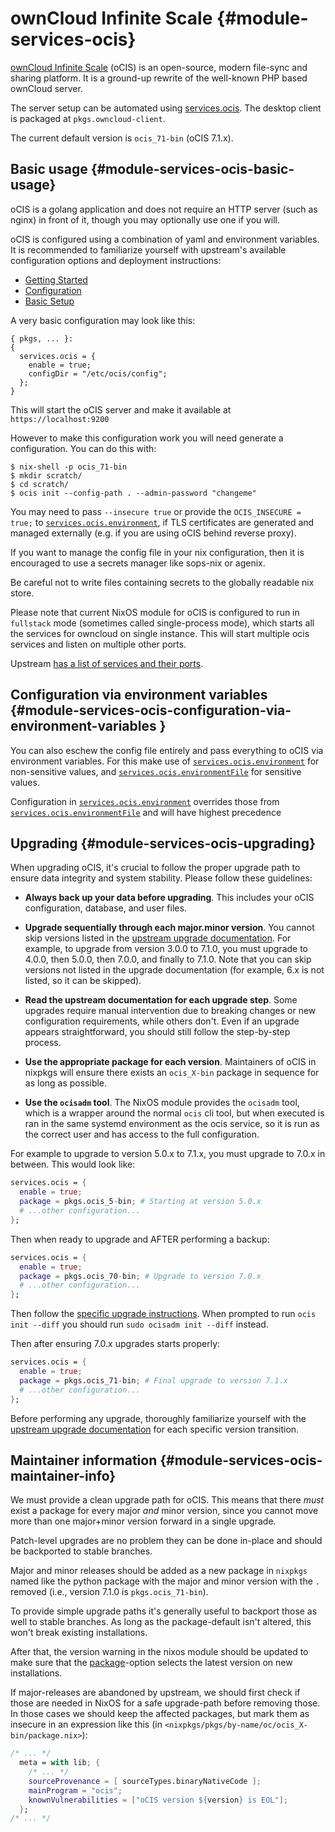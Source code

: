 # ownCloud Infinite Scale {#module-services-ocis}

[ownCloud Infinite Scale](https://owncloud.dev/ocis/) (oCIS) is an open-source,
modern file-sync and sharing platform. It is a ground-up rewrite of the well-known PHP based ownCloud server.

The server setup can be automated using
[services.ocis](#opt-services.ocis.enable). The desktop client is packaged at
`pkgs.owncloud-client`.

The current default version is `ocis_71-bin` (oCIS 7.1.x).

## Basic usage {#module-services-ocis-basic-usage}

oCIS is a golang application and does not require an HTTP server (such as nginx)
in front of it, though you may optionally use one if you will.

oCIS is configured using a combination of yaml and environment variables. It is
recommended to familiarize yourself with upstream's available configuration
options and deployment instructions:

* [Getting Started](https://owncloud.dev/ocis/getting-started/)
* [Configuration](https://owncloud.dev/ocis/config/)
* [Basic Setup](https://owncloud.dev/ocis/deployment/basic-remote-setup/)

A very basic configuration may look like this:
```
{ pkgs, ... }:
{
  services.ocis = {
    enable = true;
    configDir = "/etc/ocis/config";
  };
}
```

This will start the oCIS server and make it available at `https://localhost:9200`

However to make this configuration work you will need generate a configuration.
You can do this with:

```console
$ nix-shell -p ocis_71-bin
$ mkdir scratch/
$ cd scratch/
$ ocis init --config-path . --admin-password "changeme"
```

You may need to pass `--insecure true` or provide the `OCIS_INSECURE = true;` to
[`services.ocis.environment`][mod-envFile], if TLS certificates are generated
and managed externally (e.g. if you are using oCIS behind reverse proxy).

If you want to manage the config file in your nix configuration, then it is
encouraged to use a secrets manager like sops-nix or agenix.

Be careful not to write files containing secrets to the globally readable nix
store.

Please note that current NixOS module for oCIS is configured to run in
`fullstack` mode (sometimes called single-process mode), which starts all the
services for owncloud on single instance. This will start multiple ocis
services and listen on multiple other ports.

Upstream [has a list of services and their ports](https://doc.owncloud.com/ocis/7.1/deployment/services/ports-used.html).

## Configuration via environment variables {#module-services-ocis-configuration-via-environment-variables }

You can also eschew the config file entirely and pass everything to oCIS via
environment variables. For this make use of
[`services.ocis.environment`][mod-env] for non-sensitive
values, and
[`services.ocis.environmentFile`][mod-envFile] for
sensitive values.

Configuration in [`services.ocis.environment`][mod-env] overrides those from
[`services.ocis.environmentFile`][mod-envFile] and will have highest
precedence


[mod-env]: #opt-services.ocis.environment
[mod-envFile]: #opt-services.ocis.environmentFile


## Upgrading {#module-services-ocis-upgrading}

When upgrading oCIS, it's crucial to follow the proper upgrade path to ensure
data integrity and system stability. Please follow these guidelines:

- **Always back up your data before upgrading**. This includes your oCIS
   configuration, database, and user files.

- **Upgrade sequentially through each major.minor version**. You cannot skip
   versions listed in the [upstream upgrade
   documentation](https://doc.owncloud.com/ocis/next/migration/upgrading-ocis.html).
   For example, to upgrade from version 3.0.0 to 7.1.0, you must upgrade to
   4.0.0, then 5.0.0, then 7.0.0, and finally to 7.1.0. Note that you can skip
   versions not listed in the upgrade documentation (for example, 6.x is not
   listed, so it can be skipped).

- **Read the upstream documentation for each upgrade step**. Some upgrades
   require manual intervention due to breaking changes or new configuration
   requirements, while others don't. Even if an upgrade appears
   straightforward, you should still follow the step-by-step process.

- **Use the appropriate package for each version**. Maintainers of oCIS in
   nixpkgs will ensure there exists an `ocis_X-bin` package in sequence for as
   long as possible.

- **Use the `ocisadm` tool**. The NixOS module provides the `ocisadm` tool,
  which is a wrapper around the normal `ocis` cli tool, but when executed is
  ran in the same systemd environment as the ocis service, so it is run as the
  correct user and has access to the full configuration.

For example to upgrade to version 5.0.x to 7.1.x, you must upgrade to 7.0.x in
between. This would look like:

```nix
services.ocis = {
  enable = true;
  package = pkgs.ocis_5-bin; # Starting at version 5.0.x
  # ...other configuration...
};
```

Then when ready to upgrade and AFTER performing a backup:

```nix
services.ocis = {
  enable = true;
  package = pkgs.ocis_70-bin; # Upgrade to version 7.0.x
  # ...other configuration...
};
```

Then follow the [specific upgrade
instructions](https://doc.owncloud.com/ocis/next/migration/upgrading_5.0.x_7.0.0.html#update-config-settings).
When prompted to run `ocis init --diff` you should run `sudo ocisadm init
--diff` instead.

Then after ensuring 7.0.x upgrades starts properly:

```nix
services.ocis = {
  enable = true;
  package = pkgs.ocis_71-bin; # Final upgrade to version 7.1.x
  # ...other configuration...
};
```

Before performing any upgrade, thoroughly familiarize yourself with the
[upstream upgrade
documentation](https://doc.owncloud.com/ocis/next/migration/upgrading-ocis.html)
for each specific version transition.


## Maintainer information {#module-services-ocis-maintainer-info}

We must provide a clean upgrade path for oCIS. This means that there *must*
exist a package for every major *and* minor version, since you cannot move more
than one major+minor version forward in a single upgrade.

Patch-level upgrades are no problem they can be done in-place and should be
backported to stable branches.

Major and minor releases should be added as a new package in `nixpkgs` named
like the python package with the major and minor version with the `.` removed
(i.e., version 7.1.0 is `pkgs.ocis_71-bin`).

To provide simple upgrade paths it's generally useful to backport those as well
to stable branches. As long as the package-default isn't altered, this won't
break existing installations.

After that, the version warning in the nixos module should be updated to make
sure that the [package](#opt-services.ocis.package)-option selects the latest
version on new installations.

If major-releases are abandoned by upstream, we should first check if those are
needed in NixOS for a safe upgrade-path before removing those. In those cases
we should keep the affected packages, but mark them as insecure in an
expression like this (in `<nixpkgs/pkgs/by-name/oc/ocis_X-bin/package.nix>`):

```nix
/* ... */
  meta = with lib; {
    /* ... */
    sourceProvenance = [ sourceTypes.binaryNativeCode ];
    mainProgram = "ocis";
    knownVulnerabilities = ["oCIS version ${version} is EOL"];
  };
/* ... */
```
